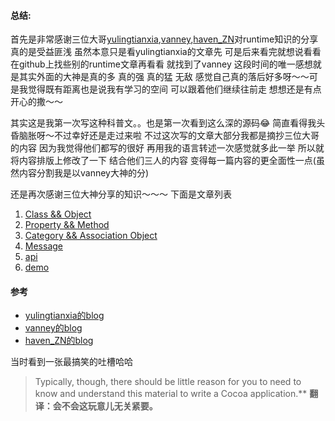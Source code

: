 #### 总结:

首先是非常感谢三位大哥[yulingtianxia](http://yulingtianxia.com),[vanney](http://vanney9.com),[haven_ZN](http://www.jianshu.com/u/43bb8b1a9d39)对runtime知识的分享 真的是受益匪浅 虽然本意只是看yulingtianxia的文章先 可是后来看完就想说看看在github上找些别的runtime文章再看看 就找到了vanney 这段时间的唯一感想就是其实外面的大神是真的多 真的强 真的猛 无敌 感觉自己真的落后好多呀～～可是我觉得既有距离也是说我有学习的空间 可以跟着他们继续往前走 想想还是有点开心的撒～～

其实这是我第一次写这种科普文。。也是第一次看到这么深的源码😂 简直看得我头昏脑胀呀～不过幸好还是走过来啦 不过这次写的文章大部分我都是摘抄三位大哥的内容 因为我觉得他们都写的很好 再用我的语言转述一次感觉就多此一举 所以就将内容排版上修改了一下 结合他们三人的内容 变得每一篇内容的更全面性一点(虽然内容分割我是以vanney大神的分)

还是再次感谢三位大神分享的知识～～～ 下面是文章列表

1. [Class && Object](https://github.com/authhwang/yangxiaoyu-s-blog/tree/master/Runtime/Class%20%26%26%20Object)
2. [Property && Method](https://github.com/authhwang/yangxiaoyu-s-blog/tree/master/Runtime/Property%20%26%26%20Method)
3. [Category && Association Object](https://github.com/authhwang/yangxiaoyu-s-blog/tree/master/Runtime/Category%20%26%26%20Association%20Object)
4. [Message](https://github.com/authhwang/yangxiaoyu-s-blog/tree/master/Runtime/Message)
5. [api](https://github.com/authhwang/yangxiaoyu-s-blog/tree/master/Runtime/Api)
6. [demo](https://github.com/authhwang/yangxiaoyu-s-blog/tree/master/Runtime/demo)

#### 参考

* [yulingtianxia的blog](http://yulingtianxia.com)
* [vanney的blog](http://vanney9.com)
* [haven_ZN的blog](http://www.jianshu.com/u/43bb8b1a9d39)

当时看到一张最搞笑的吐槽哈哈

> Typically, though, there should be little reason for you to need to know and understand this material to write a Cocoa application.**
> **翻译：会不会这玩意儿无关紧要。**

